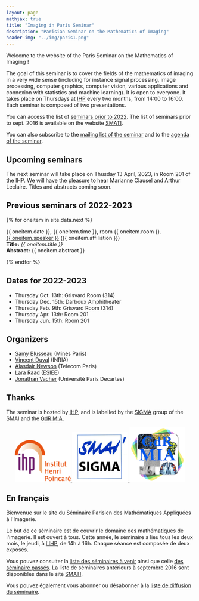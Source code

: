 ```yaml
---
layout: page
mathjax: true
title: "Imaging in Paris Seminar"
description: "Parisian Seminar on the Mathematics of Imaging"
header-img: "../img/paris1.png"
---
```


Welcome to the website of the Paris Seminar on the Mathematics of Imaging !  

The goal of this seminar is to cover the fields of the mathematics of imaging in a very wide sense (including for instance signal processing, image processing, computer graphics, computer vision, various applications and connexion with statistics and machine learning).  It is open to everyone. It takes place on Thursdays at [IHP](../coming/) every two months, from 14:00 to 16:00. Each seminar is composed of two presentations.

You can access the list of [seminars prior to 2022](past/). The list of seminars prior to sept. 2016 is available on the website  [SMATI](https://smati.wp.imt.fr/).

You can also subscribe to the [mailing list of the seminar](https://listes.telecom-paristech.fr/mailman/listinfo/imaging-in-paris) and to the [agenda of the seminar](https://calendar.google.com/calendar/embed?src=5rkj1deu2rj746hrni9819cb3s%40group.calendar.google.com&ctz=Europe%2FParis).




Upcoming seminars
-----
The next seminar will take place on Thusday 13 April, 2023, in Room 201 of the IHP. We will have the pleasure to hear Marianne Clausel and Arthur Leclaire. Titles and abstracts coming soon.


Previous seminars of 2022-2023
-----

{% for oneitem in site.data.next %}
<p>
   {{ oneitem.date }}, {{ oneitem.time }}, room {{ oneitem.room }}.<br/>
  <a href="{{ oneitem.url }}">{{ oneitem.speaker }}</a>  ({{ oneitem.affiliation }})<br/>
  <b>Title:</b> <i>{{ oneitem.title }}</i><br/>
  <b>Abstract:</b> {{ oneitem.abstract }}
  </p>
{% endfor %}

Dates for 2022-2023
----
- Thursday Oct. 13th: Grisvard Room (314) 
- Thursday Dec. 15th: Darboux Amphitheater
- Thursday Feb. 9th: Grisvard Room (314)
- Thursday Apr. 13th: Room 201
- Thursday Jun. 15th: Room 201



Organizers
-----

- [Samy Blusseau](https://samyblusseau.jimdofree.com/) (Mines Paris)
- [Vincent Duval](https://who.rocq.inria.fr/Vincent.Duval/) (INRIA)
- [Alasdair Newson](https://sites.google.com/site/alasdairnewson/) (Telecom Paris)
- [Lara Raad](http://dev.ipol.im/~lraad/) (ESIEE)
- [Jonathan Vacher](https://jonathanvacher.github.io/) (Université Paris Decartes)


Thanks
-----

The seminar is hosted by [IHP](http://www.ihp.fr), and is labelled by the [SIGMA](http://smai.emath.fr/spip.php?article406) group of the SMAI and the [GdR MIA](gdr-mia.math.cnrs.fr).

<p align="center">

<a href="http://www.ihp.fr">
<img width="150" src="../img/logo-ihp.jpg"/>
</a>

<a href="http://smai.emath.fr/spip.php?article406">
<img width="150" src="../img/logo-sigma.jpg"/>
</a>

<a href="https://fadili.users.greyc.fr/mia/">
<img width="150" src="../img/logo-mia.jpg"/>
</a>

</p>


En français
-----

Bienvenue sur le site du Séminaire Parisien des Mathématiques Appliquées à l'Imagerie.

Le but de ce séminaire est de couvrir le domaine des mathématiques de l'imagerie. Il est ouvert à tous. Cette année, le séminaire a lieu tous les deux mois, le jeudi, à [l'IHP](venir/), de 14h à 16h. Chaque séance est composée de deux exposés.

Vous pouvez consulter la [liste des séminaires à venir](next/) ainsi que celle [des séminaire passés](past/). La liste de séminaires antérieurs à septembre 2016 sont disponibles dans le site [SMATI](https://smati.wp.imt.fr/).

Vous pouvez également vous abonner ou désabonner à la [liste de diffusion du séminaire](https://listes.telecom-paristech.fr/mailman/listinfo/imaging-in-paris).
